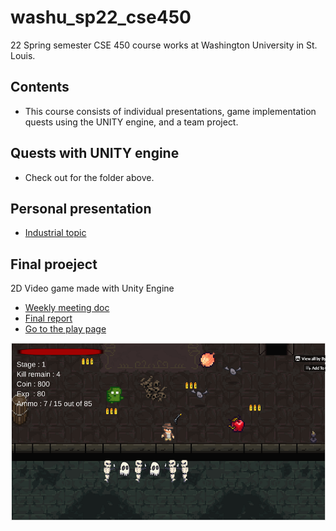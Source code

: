 # washu_sp22_cse450
22 Spring semester CSE 450 course works at Washington University in St. Louis.

## Contents
+ This course consists of individual presentations, game implementation quests using the UNITY engine, and a team project.

## Quests with UNITY engine
+ Check out for the folder above.

## Personal presentation
* [Industrial topic](https://github.com/kbckbc/washu_sp22_cse450/blob/main/industrial_topic_bcgwak.pptx)

## Final proeject
2D Video game made with Unity Engine
* [Weekly meeting doc](https://docs.google.com/document/d/1MyD-MI7Y5Nr0nIfzSDviSo01lPEeMCAdGGlLrJXFHAo/edit#heading=h.39x4ah1y8vbd)
* [Final report](https://docs.google.com/presentation/d/1etGoL4HEn3jNq329Vw9JksdaZqpbP1CelgZe_IVrygk/edit#slide=id.p)
* [Go to the play page](https://byeongchan.itch.io/vg1-teddyteamfinal-0420)

![This is an image](https://github.com/kbckbc/portfolio/blob/main/videogame/screenshot.png)

